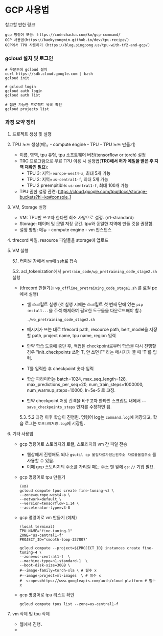# GCP 사용법

참고할 만한 링크
```
gcp 명령어 모음: https://codechacha.com/ko/gcp-command/
GCP 사용법(https://baekyeongmin.github.io/dev/tpu-recipe/)
GCP에서 TPU 사용하기 (https://blog.pingpong.us/tpu-with-tf2-and-gcp/)
```

### gcloud 설치 및 로그인
```
# 우분투에 gcloud 설치
curl https://sdk.cloud.google.com | bash
gcloud init
```
```
# gcloud login
gcloud auth login
gcloud auth list

# 접근 가능한 프로젝트 목록 확인
gcloud projects list
```


### 과정 요약 정리
1. 프로젝트 생성 및 설정
2. TPU 노드 생성(메뉴 - compute engine - TPU - TPU 노드 만들기)
    - 이름, 영역, tpu 유형, tpu 소프트웨어 버전(tensorflow or torch) 설정
    - TRC 프로그램으로 무료 TPU 이용 시 설정법(**TRC에서 허가 메일을 받은 후 지역 재확인 필요**):
      - TPU 3: 지역=`europe-west4-a`, 최대 5개 가능
      - TPU 2: 지역=`us-central1-f`, 최대 5개 가능
      - TPU 2 preempitible: `us-central1-f`, 최대 100개 가능
    - TPU 권한 설정 관련: https://cloud.google.com/tpu/docs/storage-buckets?hl=ko#console_1
3. VM, Storage 설정
    - VM: TPU만 쓰고자 한다면 최소 사양으로 설정. (n1-strandard)
    - Storage: 데이터 및 모델 저장 공간. tpu와 동일한 지역에 만들 것을 권장함.
    - 설정 방법: 메뉴 - compute engine - vm 인스턴스

4. tfrecord 파일, resource 파일들을 storage에 업로드

5. VM 실행

    5.1. 터미널 창에서 vm에 ssh로 접속
  
    5.2. acl_tokenization에서 `pretrain_code/wp_pretraining_code_stage2.sh` 실행
    
    - (tfrecord 만들기는 `wp_offline_pretraining_code_stage1.sh` 를 로컬 pc에서 실행)
          
          
        - 쉘 스크립트 실행 (첫 실행 시에는 스크립트 첫 번째 단에 있는 `pip install...`을 주석 해제하여 필요한 도구들을 다운로드해야 함.)
        
            `./wp_pretraining_code_stage2.sh` 
    
        - 메시지가 뜨는 대로 tfrecord path, resource path, bert_model을 저장할 path, project name, tpu name, region 입력 

        - 만약 학습 도중에 중단 후, 백업된 checkpoint로부터 학습을 다시 진행할 경우 "init_checkpoints 쓰면 T, 안 쓰면 F" 라는 메시지가 뜰 때 'T'를 입력.
        - T를 입력한 후 checkpoint 숫자 입력

        - 학습 파라미터는 batch=1024, max_seq_length=128, max_predictions_per_seq=20, num_train_steps=1000000, num_warmup_steps=10000, lr=5e-5 로 고정.

        - 만약 checkpoint 저장 간격을 바꾸고자 한타면 스크립트 내에서 `--save_checkpoints_steps` 인자를 수정하면 됨.
        
      5.3. 5.2 과정 이후 학습이 진행됨. 명령어 log는 `command.log`에 저장되고, 학습 로그는 `토크나이저명.log`에 저장됨.


6. 기타 사용법
        
     - gcp 명령어로 스토리지와 로컬, 스토리지와 vm 간 파일 전송
         - 웹상에서 진행해도 되나 `gsutil cp 옮길자료가있는원주소 자료를옮길주소` 를 사용할 수 있음.
         - 이때 gcp 스토리지의 주소를 가리킬 때는 주소 맨 앞에 `gs://` 기입 필요.

     - gcp 명령어로 tpu 만들기
         ```
        (vm)
        gcloud compute tpus create fine-tuning-v3 \
        --zone=europe-west4-a \
        --network=default \
        --version=tensorflow-1.14 \
        --accelerator-type=v3-8
         ```

    - gcp 명령어로 vm 만들기 (예제)
        ```
        (local terminal)
        TPU_NAME="fine-tuning-1"
        ZONE="us-central1-f" 
        PROJECT_ID="smooth-loop-327807"

        gcloud compute --project=${PROJECT_ID} instances create fine-tuning-4 \
        --zone=us-central1-f  \
        --machine-type=n1-standard-1  \
        --boot-disk-size=30GB \
        #--image-family=torch-xla \ # 필수 x
        #--image-project=ml-images  \ # 필수 x
        #--scopes=https://www.googleapis.com/auth/cloud-platform # 필수 x

    - gcp 명령어로 tpu 리스트 확인
        ```
        gcloud compute tpus list --zone=us-central1-f
        ```

7. vm 삭제 및 tpu 삭제
    - 웹에서 진행.
    - 